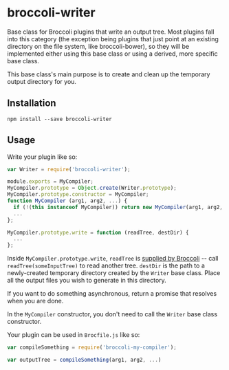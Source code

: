 # broccoli-writer

Base class for Broccoli plugins that write an output tree. Most plugins fall
into this category (the exception being plugins that just point at an existing
directory on the file system, like broccoli-bower), so they will be
implemented either using this base class or using a derived, more specific
base class.

This base class's main purpose is to create and clean up the temporary output
directory for you.

## Installation

```
npm install --save broccoli-writer
```

## Usage

Write your plugin like so:

```js
var Writer = require('broccoli-writer');

module.exports = MyCompiler;
MyCompiler.prototype = Object.create(Writer.prototype);
MyCompiler.prototype.constructor = MyCompiler;
function MyCompiler (arg1, arg2, ...) {
  if (!(this instanceof MyCompiler)) return new MyCompiler(arg1, arg2, ...);
  ...
};

MyCompiler.prototype.write = function (readTree, destDir) {
  ...
};
```

Inside `MyCompiler.prototype.write`, `readTree` is [supplied by
Broccoli](https://github.com/joliss/broccoli#plugin-api-specification) -- call
`readTree(someInputTree)` to read another tree. `destDir` is the path to a
newly-created temporary directory created by the `Writer` base class. Place
all the output files you wish to generate in this directory.

If you want to do something asynchronous, return a promise that resolves when
you are done.

In the `MyCompiler` constructor, you don't need to call the `Writer` base
class constructor.

Your plugin can be used in `Brocfile.js` like so:

```js
var compileSomething = require('broccoli-my-compiler');

var outputTree = compileSomething(arg1, arg2, ...)
```
